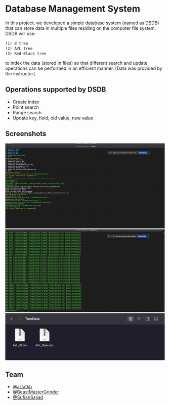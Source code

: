 
# Database Management System 

In this project, we developed a simple database system (named as DSDB) that can store data in multiple files residing on the computer file system. 
DSDB will use:

    (1) B tree
    (2) AVL tree 
    (3) Red-Black tree

to index the data (stored in files) so that different search and update operations can be performed in an efficient manner. [Data was provided by the instructor].






## Operations supported by DSDB

- Create index
- Point search
- Range search
- Update key, field, old value, new value





## Screenshots

 <img src="https://github.com/arfatkh/DBMS/blob/main/imgs/1.png" width="800" height="auto">
 <img src="https://github.com/arfatkh/DBMS/blob/main/imgs/3.png" width="800" height="auto">
  <img src="https://github.com/arfatkh/DBMS/blob/main/imgs/2.png" width="800" height="auto">


## Team

- [@arfatkh](https://www.github.com/arfatkh)
- [@BeastMasterGrinder](https://www.github.com/BeastMasterGrinder)
- [@SufianSajjad](https://github.com/SufianSajjad)

